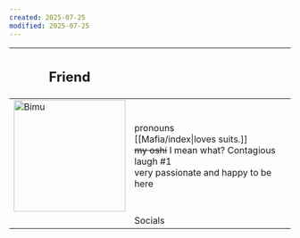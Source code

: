 ```yaml
---
created: 2025-07-25
modified: 2025-07-25
---
```

| <h2>Friend</h2>                                    |                                                                                                                                   |
| -------------------------------------------------- | :-------------------------------------------------------------------------------------------------------------------------------- |
| <img src="assets/bimu.png" width="200" alt="Bimu"> | pronouns<br>[[Mafia/index\|loves suits.]]<br>~~my oshi~~ I mean what? Contagious laugh #1<br>very passionate and happy to be here |
|                                                    | Socials                                                                                                                           |
